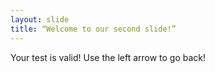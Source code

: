 ```yaml
---
layout: slide
title: “Welcome to our second slide!”
---
```

Your test is valid!
Use the left arrow to go back!
